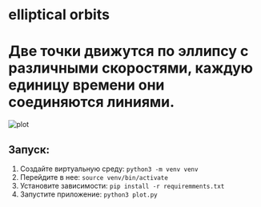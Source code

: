 # elliptical orbits 

# Две точки движутся по эллипсу с различными скоростями, каждую единицу времени они соединяются линиями. 
![plot](/image.png)

## Запуск:

1. Создайте виртуальную среду: `python3 -m venv venv`
2. Перейдите в нее: `source venv/bin/activate`
3. Установите зависимости: `pip install -r requiremments.txt`
4. Запустите приложение: `python3 plot.py`

